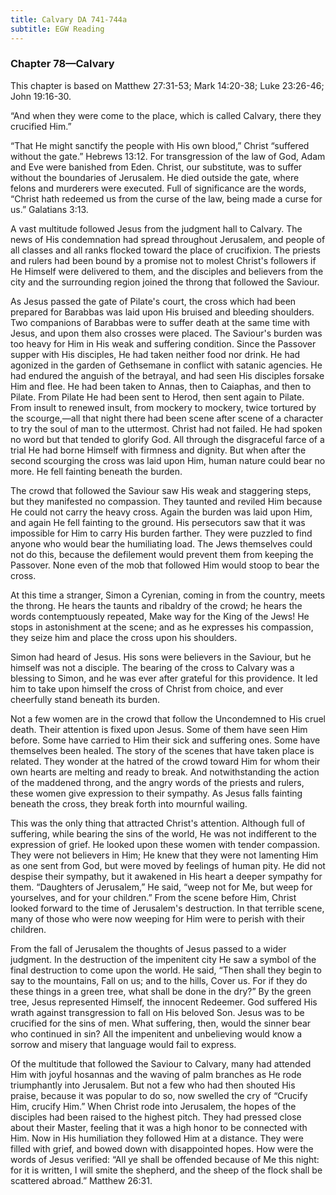 ```yaml
---
title: Calvary DA 741-744a
subtitle: EGW Reading
---
```


### Chapter 78—Calvary

This chapter is based on Matthew 27:31-53; Mark 14:20-38; Luke 23:26-46; John 19:16-30.

“And when they were come to the place, which is called Calvary, there they crucified Him.”

“That He might sanctify the people with His own blood,” Christ “suffered without the gate.” Hebrews 13:12. For transgression of the law of God, Adam and Eve were banished from Eden. Christ, our substitute, was to suffer without the boundaries of Jerusalem. He died outside the gate, where felons and murderers were executed. Full of significance are the words, “Christ hath redeemed us from the curse of the law, being made a curse for us.” Galatians 3:13.

A vast multitude followed Jesus from the judgment hall to Calvary. The news of His condemnation had spread throughout Jerusalem, and people of all classes and all ranks flocked toward the place of crucifixion. The priests and rulers had been bound by a promise not to molest Christ's followers if He Himself were delivered to them, and the disciples and believers from the city and the surrounding region joined the throng that followed the Saviour.

As Jesus passed the gate of Pilate's court, the cross which had been prepared for Barabbas was laid upon His bruised and bleeding shoulders. Two companions of Barabbas were to suffer death at the same time with Jesus, and upon them also crosses were placed. The Saviour's burden was too heavy for Him in His weak and suffering condition. Since the Passover supper with His disciples, He had taken neither food nor drink. He had agonized in the garden of Gethsemane in conflict with satanic agencies. He had endured the anguish of the betrayal, and had seen His disciples forsake Him and flee. He had been taken to Annas, then to Caiaphas, and then to Pilate. From Pilate He had been sent to Herod, then sent again to Pilate. From insult to renewed insult, from mockery to mockery, twice tortured by the scourge,—all that night there had been scene after scene of a character to try the soul of man to the uttermost. Christ had not failed. He had spoken no word but that tended to glorify God. All through the disgraceful farce of a trial He had borne Himself with firmness and dignity. But when after the second scourging the cross was laid upon Him, human nature could bear no more. He fell fainting beneath the burden.

The crowd that followed the Saviour saw His weak and staggering steps, but they manifested no compassion. They taunted and reviled Him because He could not carry the heavy cross. Again the burden was laid upon Him, and again He fell fainting to the ground. His persecutors saw that it was impossible for Him to carry His burden farther. They were puzzled to find anyone who would bear the humiliating load. The Jews themselves could not do this, because the defilement would prevent them from keeping the Passover. None even of the mob that followed Him would stoop to bear the cross.

At this time a stranger, Simon a Cyrenian, coming in from the country, meets the throng. He hears the taunts and ribaldry of the crowd; he hears the words contemptuously repeated, Make way for the King of the Jews! He stops in astonishment at the scene; and as he expresses his compassion, they seize him and place the cross upon his shoulders.

Simon had heard of Jesus. His sons were believers in the Saviour, but he himself was not a disciple. The bearing of the cross to Calvary was a blessing to Simon, and he was ever after grateful for this providence. It led him to take upon himself the cross of Christ from choice, and ever cheerfully stand beneath its burden.

Not a few women are in the crowd that follow the Uncondemned to His cruel death. Their attention is fixed upon Jesus. Some of them have seen Him before. Some have carried to Him their sick and suffering ones. Some have themselves been healed. The story of the scenes that have taken place is related. They wonder at the hatred of the crowd toward Him for whom their own hearts are melting and ready to break. And notwithstanding the action of the maddened throng, and the angry words of the priests and rulers, these women give expression to their sympathy. As Jesus falls fainting beneath the cross, they break forth into mournful wailing.

This was the only thing that attracted Christ's attention. Although full of suffering, while bearing the sins of the world, He was not indifferent to the expression of grief. He looked upon these women with tender compassion. They were not believers in Him; He knew that they were not lamenting Him as one sent from God, but were moved by feelings of human pity. He did not despise their sympathy, but it awakened in His heart a deeper sympathy for them. “Daughters of Jerusalem,” He said, “weep not for Me, but weep for yourselves, and for your children.” From the scene before Him, Christ looked forward to the time of Jerusalem's destruction. In that terrible scene, many of those who were now weeping for Him were to perish with their children.

From the fall of Jerusalem the thoughts of Jesus passed to a wider judgment. In the destruction of the impenitent city He saw a symbol of the final destruction to come upon the world. He said, “Then shall they begin to say to the mountains, Fall on us; and to the hills, Cover us. For if they do these things in a green tree, what shall be done in the dry?” By the green tree, Jesus represented Himself, the innocent Redeemer. God suffered His wrath against transgression to fall on His beloved Son. Jesus was to be crucified for the sins of men. What suffering, then, would the sinner bear who continued in sin? All the impenitent and unbelieving would know a sorrow and misery that language would fail to express.

Of the multitude that followed the Saviour to Calvary, many had attended Him with joyful hosannas and the waving of palm branches as He rode triumphantly into Jerusalem. But not a few who had then shouted His praise, because it was popular to do so, now swelled the cry of “Crucify Him, crucify Him.” When Christ rode into Jerusalem, the hopes of the disciples had been raised to the highest pitch. They had pressed close about their Master, feeling that it was a high honor to be connected with Him. Now in His humiliation they followed Him at a distance. They were filled with grief, and bowed down with disappointed hopes. How were the words of Jesus verified: “All ye shall be offended because of Me this night: for it is written, I will smite the shepherd, and the sheep of the flock shall be scattered abroad.” Matthew 26:31.